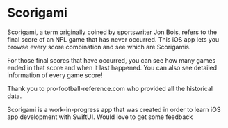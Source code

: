 # Scorigami

Scorigami, a term originally coined by sportswriter Jon Bois, refers to the final score of an NFL game that has never occurred.
This iOS app lets you browse every score combination and see which are Scorigamis.

For those final scores that have occurred, you can see how many games ended in that score and when it last happened.
You can also see detailed information of every game score!

Thank you to pro-football-reference.com who provided all the historical data.

Scorigami is a work-in-progress app that was created in order to learn iOS app development with SwiftUI. Would love to get some feedback

